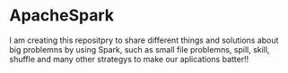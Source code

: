 # ApacheSpark

I am creating this repositpry to share different things and solutions about big problemns by using Spark, such as small file problemns, spill, skill, shuffle and many other strategys to make our aplications batter!! 
